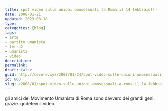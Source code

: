 ```yaml
---
title: spot video sulle unioni omosessuali (a Roma il 14 febbraio!!)
date: 2008-01-21
updated: 2023-08-18
type: 
categories: [blog]
tags:
- arte
- partito umanista
- terra2
- umanista
- video
description: 
permalink: 
draft: false
guid: http://cecere.xyz/2008/01/24/spot-video-sulle-unioni-omosessuali-a-roma-il-14-febbraio/
id: 660
slug: /2008/01/spot-video-sulle-unioni-omosessuali-a-roma-il-14-febbraio/
---
```


gli amici del Movimento Umanista di Roma sono davvero dei grandi geni. grazie. godetevi il video.